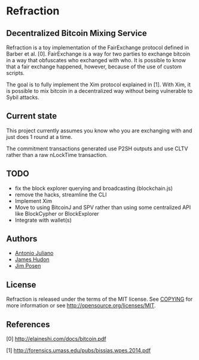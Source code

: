 # Refraction
## Decentralized Bitcoin Mixing Service

Refraction is a toy implementation of the FairExchange protocol defined in
Barber et al. [0]. FairExchange is a way for two parties to exchange bitcoin
in a way that obfuscates who exchanged with who. It is possible to know that a
fair exchange happened, however, because of the use of custom scripts.

The goal is to fully implement the Xim protocol explained in [1]. With Xim, it
is possible to mix bitcoin in a decentralized way without being vulnerable to
Sybil attacks.

## Current state

This project currently assumes you know who you are exchanging with and just
does 1 round at a time.

The commitment transactions generated use P2SH outputs and use CLTV rather than a
raw nLockTime transaction.


## TODO

- fix the block explorer querying and broadcasting (blockchain.js)
- remove the hacks, streamline the CLI
- Implement Xim
- Move to using BitcoinJ and SPV rather than using some centralized API like
  BlockCypher or BlockExplorer
- Integrate with wallet(s)


## Authors

- [Antonio Juliano](https://github/AntonioJuliano)
- [James Hudon](https://github.com/hudon)
- [Jim Posen](https://github.com/jimpo)


## License

Refraction is released under the terms of the MIT license. See [COPYING](COPYING) for more
information or see http://opensource.org/licenses/MIT.


## References

[0] http://elaineshi.com/docs/bitcoin.pdf

[1] http://forensics.umass.edu/pubs/bissias.wpes.2014.pdf

